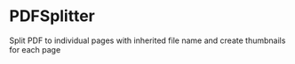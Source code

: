 # PDFSplitter
Split PDF to individual pages with inherited file name and create thumbnails for each page 
